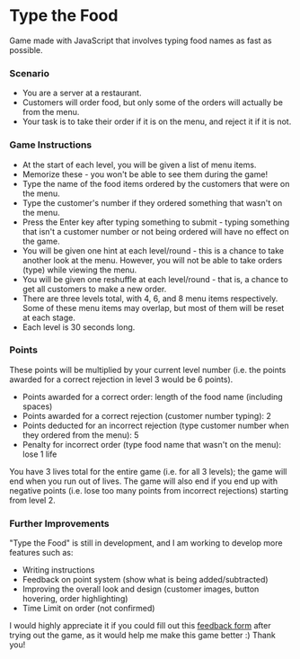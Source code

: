 # Type the Food
Game made with JavaScript that involves typing food names as fast as possible.


### Scenario
* You are a server at a restaurant.
* Customers will order food, but only some of the orders will actually be from the menu.
* Your task is to take their order if it is on the menu, and reject it if it is not.


### Game Instructions
* At the start of each level, you will be given a list of menu items.
* Memorize these - you won't be able to see them during the game!
* Type the name of the food items ordered by the customers that were on the menu.
* Type the customer's number if they ordered something that wasn't on the menu.
* Press the Enter key after typing something to submit - typing something that isn't a customer number or not being ordered will have no effect on the game.
* You will be given one hint at each level/round - this is a chance to take another look at the menu. However, you will not be able to take orders (type) while viewing the menu.
* You will be given one reshuffle at each level/round - that is, a chance to get all customers to make a new order.
* There are three levels total, with 4, 6, and 8 menu items respectively. Some of these menu items may overlap, but most of them will be reset at each stage.
* Each level is 30 seconds long.


### Points
These points will be multiplied by your current level number (i.e. the points awarded for a correct rejection in level 3 would be 6 points).

* Points awarded for a correct order: length of the food name (including spaces)
* Points awarded for a correct rejection (customer number typing): 2
* Points deducted for an incorrect rejection (type customer number when they ordered from the menu): 5
* Penalty for incorrect order (type food name that wasn't on the menu): lose 1 life

You have 3 lives total for the entire game (i.e. for all 3 levels); the game will end when you run out of lives.
The game will also end if you end up with negative points (i.e. lose too many points from incorrect rejections) starting from level 2.


### Further Improvements
"Type the Food" is still in development, and I am working to develop more features such as:

* Writing instructions
* Feedback on point system (show what is being added/subtracted)
* Improving the overall look and design (customer images, button hovering, order highlighting)
* Time Limit on order (not confirmed)

I would highly appreciate it if you could fill out this [feedback form](https://goo.gl/forms/L914CQ0pzfxPUAep1) after trying out the game, as it would help me make this game better :) Thank you!